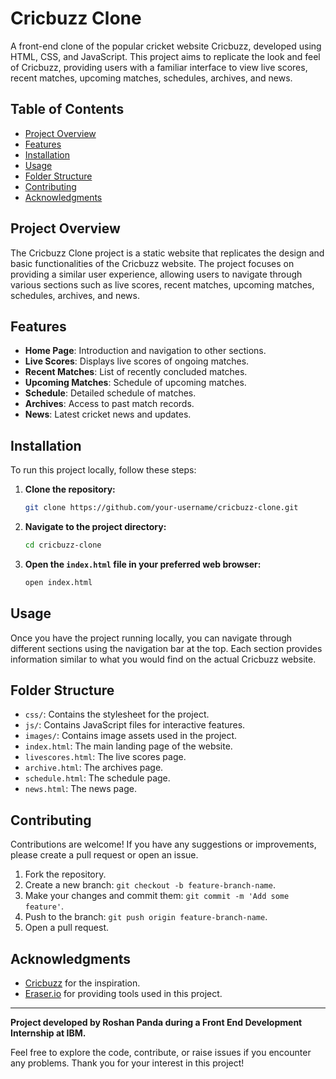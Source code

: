 # Cricbuzz Clone

A front-end clone of the popular cricket website Cricbuzz, developed using HTML, CSS, and JavaScript. This project aims to replicate the look and feel of Cricbuzz, providing users with a familiar interface to view live scores, recent matches, upcoming matches, schedules, archives, and news.

## Table of Contents

- [Project Overview](#project-overview)
- [Features](#features)
- [Installation](#installation)
- [Usage](#usage)
- [Folder Structure](#folder-structure)
- [Contributing](#contributing)
- [Acknowledgments](#acknowledgments)

## Project Overview

The Cricbuzz Clone project is a static website that replicates the design and basic functionalities of the Cricbuzz website. The project focuses on providing a similar user experience, allowing users to navigate through various sections such as live scores, recent matches, upcoming matches, schedules, archives, and news.

## Features

- **Home Page**: Introduction and navigation to other sections.
- **Live Scores**: Displays live scores of ongoing matches.
- **Recent Matches**: List of recently concluded matches.
- **Upcoming Matches**: Schedule of upcoming matches.
- **Schedule**: Detailed schedule of matches.
- **Archives**: Access to past match records.
- **News**: Latest cricket news and updates.

## Installation

To run this project locally, follow these steps:

1. **Clone the repository:**

    ```bash
    git clone https://github.com/your-username/cricbuzz-clone.git
    ```

2. **Navigate to the project directory:**

    ```bash
    cd cricbuzz-clone
    ```

3. **Open the `index.html` file in your preferred web browser:**

    ```bash
    open index.html
    ```

## Usage

Once you have the project running locally, you can navigate through different sections using the navigation bar at the top. Each section provides information similar to what you would find on the actual Cricbuzz website.

## Folder Structure

- `css/`: Contains the stylesheet for the project.
- `js/`: Contains JavaScript files for interactive features.
- `images/`: Contains image assets used in the project.
- `index.html`: The main landing page of the website.
- `livescores.html`: The live scores page.
- `archive.html`: The archives page.
- `schedule.html`: The schedule page.
- `news.html`: The news page.

## Contributing

Contributions are welcome! If you have any suggestions or improvements, please create a pull request or open an issue.

1. Fork the repository.
2. Create a new branch: `git checkout -b feature-branch-name`.
3. Make your changes and commit them: `git commit -m 'Add some feature'`.
4. Push to the branch: `git push origin feature-branch-name`.
5. Open a pull request.


## Acknowledgments

- [Cricbuzz](https://www.cricbuzz.com/) for the inspiration.
- [Eraser.io](https://www.eraser.io/diagramgpt) for providing tools used in this project.

---

**Project developed by Roshan Panda during a Front End Development Internship at IBM.**

Feel free to explore the code, contribute, or raise issues if you encounter any problems. Thank you for your interest in this project!
